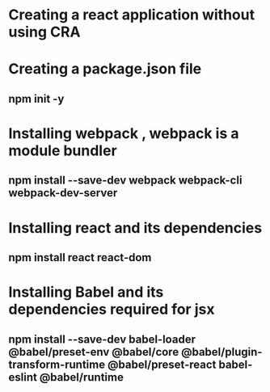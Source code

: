 # Creating a react application without using CRA

# Creating a package.json file
## npm init -y

# Installing webpack , webpack is a module bundler
## npm install --save-dev webpack webpack-cli webpack-dev-server

# Installing react and its dependencies
## npm install react react-dom


# Installing Babel and its dependencies required for jsx
## npm install --save-dev babel-loader @babel/preset-env @babel/core @babel/plugin-transform-runtime @babel/preset-react babel-eslint @babel/runtime
